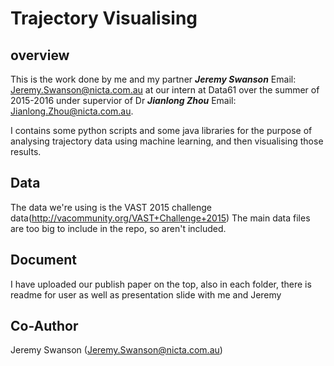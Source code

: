 # Trajectory Visualising #

## overview

This is the work done by me and my partner ***Jeremy Swanson***  Email: Jeremy.Swanson@nicta.com.au at our intern at Data61 over the summer of 2015-2016 under supervior of Dr ***Jianlong Zhou*** Email: Jianlong.Zhou@nicta.com.au.

I contains some python scripts and some java libraries for the purpose of analysing trajectory data using machine learning, and then visualising those results.


## Data
The data we're using is the VAST 2015 challenge data(http://vacommunity.org/VAST+Challenge+2015) The main data files are too big to include in the repo, so aren't included.


## Document
I have uploaded our publish paper on the top, also in each folder, there is readme for user as well as presentation slide with me and Jeremy

## Co-Author
Jeremy Swanson (Jeremy.Swanson@nicta.com.au)
